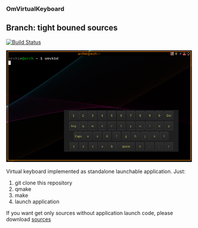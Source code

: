 ### OmVirtualKeyboard

## Branch: tight bouned sources

[![Build Status](https://travis-ci.org/OrdinaryMind/OmVirtualKeyboard.svg?branch=develop)](https://travis-ci.com/OrdinaryMind/OmVirtualKeyboard)

<img src='https://github.com/OrdinaryMind/OmVirtualKeyboard/blob/sources_app/keyboard_sources_app.png'>

Virtual keyboard implemented as standalone launchable application.
Just:

1. git clone this repository
1. qmake
1. make
1. launch application


If you want get only sources without application launch code, please
download [sources](https://github.com/OrdinaryMind/OmVirtualKeyboard/tree/sources_only)

